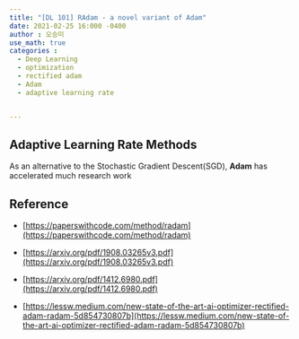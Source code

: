 ```yaml
---
title: "[DL 101] RAdam - a novel variant of Adam"
date: 2021-02-25 16:000 -0400
author : 오승미
use_math: true
categories :
  - Deep Learning
  - optimization
  - rectified adam
  - Adam
  - adaptive learning rate


---
```


## Adaptive Learning Rate Methods

As an alternative to the Stochastic Gradient Descent(SGD), **Adam** has accelerated much research work 





## Reference

- [https://paperswithcode.com/method/radam](https://paperswithcode.com/method/radam)

- [https://arxiv.org/pdf/1908.03265v3.pdf](https://arxiv.org/pdf/1908.03265v3.pdf)
- [https://arxiv.org/pdf/1412.6980.pdf](https://arxiv.org/pdf/1412.6980.pdf)
- [https://lessw.medium.com/new-state-of-the-art-ai-optimizer-rectified-adam-radam-5d854730807b](https://lessw.medium.com/new-state-of-the-art-ai-optimizer-rectified-adam-radam-5d854730807b) 

